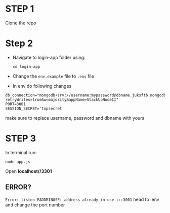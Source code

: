 # STEP 1
Clone the repo

# Step 2
* Navigate to login-app folder using:
  ```
  cd login-app
  ```
  
* Change the `env.example` file to `.env` file

* In env do following changes

```
db_connection="mongodb+srv://username:mypassword@dbname.juksftb.mongodb.net/?retryWrites=true&w=majority&appName=StackUpNodeII"
PORT=3001
SESSION_SECRET='topsecret'
```
make sure to replace username, password and dbname with yours

# STEP 3
In terminal run:
```
node app.js
```
Open **localhost//3301**

## ERROR?
`Error: listen EADDRINUSE: address already in use :::3001`
head to .env and change the port number
